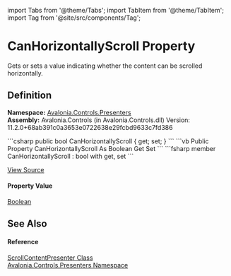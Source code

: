 import Tabs from '@theme/Tabs'; 
import TabItem from '@theme/TabItem'; 
import Tag from '@site/src/components/Tag'; 

# CanHorizontallyScroll Property


Gets or sets a value indicating whether the content can be scrolled horizontally.



## Definition
**Namespace:** <a href="N_Avalonia_Controls_Presenters">Avalonia.Controls.Presenters</a>  
**Assembly:** Avalonia.Controls (in Avalonia.Controls.dll) Version: 11.2.0+68ab391c0a3653e0722638e29fcbd9633c7fd386

<Tabs groupId="api-code-preview">
<TabItem value="csharp" label="C#">
```csharp
public bool CanHorizontallyScroll { get; set; }
```
</TabItem>
<TabItem value="vb" label="VB">
```vb
Public Property CanHorizontallyScroll As Boolean
	Get
	Set
```
</TabItem>
<TabItem value="fsharp" label="F#">
```fsharp
member CanHorizontallyScroll : bool with get, set
```
</TabItem>
</Tabs>



<a href="https://github.com/AvaloniaUI/Avalonia/tree/master/srcAvalonia.Controls/Presenters/ScrollContentPresenter.cs#L132" title="View the source code">View Source</a>



#### Property Value
<a href="https://learn.microsoft.com/dotnet/api/system.boolean" target="_blank" rel="noopener noreferrer">Boolean</a>

## See Also


#### Reference
<a href="T_Avalonia_Controls_Presenters_ScrollContentPresenter">ScrollContentPresenter Class</a>  
<a href="N_Avalonia_Controls_Presenters">Avalonia.Controls.Presenters Namespace</a>  
